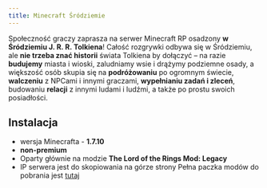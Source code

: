 ```yaml
---
title: Minecraft Śródziemie
---
```


Społeczność graczy zaprasza na serwer Minecraft RP osadzony **w Śródziemiu J. R. R. Tolkiena**! Całość rozgrywki odbywa się w Śródziemiu, ale **nie trzeba znać historii** świata Tolkiena by dołączyć – na razie **budujemy** miasta i wioski, zaludniamy wsie i drążymy podziemne osady, a większość osób skupia się na **podróżowaniu** po ogromnym świecie, **walczeniu** z NPCami i innymi graczami, **wypełnianiu zadań i zleceń**, budowaniu **relacji** z innymi ludami i ludźmi, a także po prostu swoich posiadłości.

## Instalacja

- wersja Minecrafta - **1.7.10**
- **non-premium**
- Oparty głównie na modzie **The Lord of the Rings Mod: Legacy**
- IP serwera jest do skopiowania na górze strony
  Pełna paczka modów do pobrania jest [tutaj](https://bit.ly/3gHQPmd)

